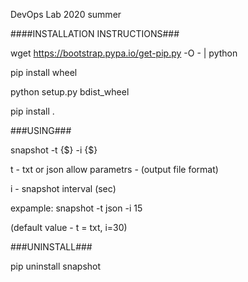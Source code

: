 DevOps Lab 2020 summer



####INSTALLATION INSTRUCTIONS###

wget https://bootstrap.pypa.io/get-pip.py -O - | python

pip install wheel

python setup.py bdist_wheel

pip install .



###USING###

snapshot -t {$} -i {$}

t - txt or json allow parametrs - (output file format)

i - snapshot interval (sec)

expample: snapshot -t json -i 15

(default value - t = txt, i=30)




###UNINSTALL###

pip uninstall snapshot